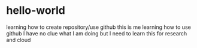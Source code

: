 # hello-world
learning how to create repository/use github
this is me learning how to use github
I have no clue what I am doing
but I need to learn this for research and cloud
